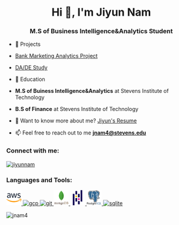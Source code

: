 <h1 align="center">Hi 👋, I'm Jiyun Nam</h1>
<h3 align="center">M.S of Business Intelligence&Analytics Student</h3>

- 🔭 Projects
-  [Bank Marketing Analytics Project](https://github.com/jnam4/MIS632-Bank-Marketing-Data-Analysis-Project)
-  [DA/DE Study](https://github.com/jnam4/data_engineering/tree/main/codeacademy/Data%20Engineering)

- 🌱 Education
- **M.S of Buiness Intelligence&Analytics** at Stevens Institute of Technology
- **B.S of Finance** at Stevens Institute of Technology

- 📄 Want to know more about me? [Jiyun's Resume](https://drive.google.com/file/d/1cZTD5wxRqiU_O_17LnPwd15l_ER05Sby/view?usp=sharing)

- 📫 Feel free to reach out to me **jnam4@stevens.edu**

<h3 align="left">Connect with me:</h3>
<p align="left">
<a href="https://linkedin.com/in/jiyunnam" target="blank"><img align="center" src="https://raw.githubusercontent.com/rahuldkjain/github-profile-readme-generator/master/src/images/icons/Social/linked-in-alt.svg" alt="jiyunnam" height="30" width="40" /></a>
</p>

<h3 align="left">Languages and Tools:</h3>
<p align="left"> <a href="https://aws.amazon.com" target="_blank" rel="noreferrer"> <img src="https://raw.githubusercontent.com/devicons/devicon/master/icons/amazonwebservices/amazonwebservices-original-wordmark.svg" alt="aws" width="40" height="40"/> </a> <a href="https://cloud.google.com" target="_blank" rel="noreferrer"> <img src="https://www.vectorlogo.zone/logos/google_cloud/google_cloud-icon.svg" alt="gcp" width="40" height="40"/> </a> <a href="https://git-scm.com/" target="_blank" rel="noreferrer"> <img src="https://www.vectorlogo.zone/logos/git-scm/git-scm-icon.svg" alt="git" width="40" height="40"/> </a> <a href="https://www.mongodb.com/" target="_blank" rel="noreferrer"> <img src="https://raw.githubusercontent.com/devicons/devicon/master/icons/mongodb/mongodb-original-wordmark.svg" alt="mongodb" width="40" height="40"/> </a> <a href="https://pandas.pydata.org/" target="_blank" rel="noreferrer"> <img src="https://raw.githubusercontent.com/devicons/devicon/2ae2a900d2f041da66e950e4d48052658d850630/icons/pandas/pandas-original.svg" alt="pandas" width="40" height="40"/> </a> <a href="https://www.postgresql.org" target="_blank" rel="noreferrer"> <img src="https://raw.githubusercontent.com/devicons/devicon/master/icons/postgresql/postgresql-original-wordmark.svg" alt="postgresql" width="40" height="40"/> </a> <a href="https://www.sqlite.org/" target="_blank" rel="noreferrer"> <img src="https://www.vectorlogo.zone/logos/sqlite/sqlite-icon.svg" alt="sqlite" width="40" height="40"/> </a> </p>

<p><img align="center" src="https://github-readme-streak-stats.herokuapp.com/?user=jnam4&" alt="jnam4" /></p>
